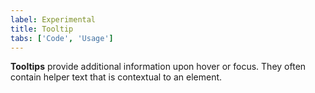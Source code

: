 ```yaml
---
label: Experimental
title: Tooltip
tabs: ['Code', 'Usage']
---
```


<page-intro>**Tooltips** provide additional information upon hover or focus. They often contain helper text that is contextual to an element.</page-intro>

<component 
    name="Experimental Tooltip"
    component="tooltip" 
    variation="tooltip"
    experimental="true"
    >
</component>
<component 
    name="Experimental Icon Tooltip"
    component="tooltip" 
    variation="tooltip--icon"
    experimental="true"
    >
</component>
<component 
    name="Experimental Definition Tooltip"
    component="tooltip" 
    variation="tooltip--icon"
    experimental="true"
    >
</component>

<component-docs component="tooltip"></component-docs>
